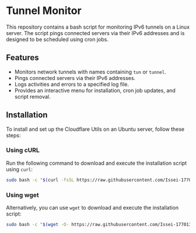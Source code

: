 # Tunnel Monitor

This repository contains a bash script for monitoring IPv6 tunnels on a Linux server. The script pings connected servers via their IPv6 addresses and is designed to be scheduled using cron jobs.

## Features

- Monitors network tunnels with names containing `tun` or `tunnel`.
- Pings connected servers via their IPv6 addresses.
- Logs activities and errors to a specified log file.
- Provides an interactive menu for installation, cron job updates, and script removal.

## Installation

To install and set up the Cloudflare Utils on an Ubuntu server, follow these steps:

### Using cURL

Run the following command to download and execute the installation script using `curl`:

```bash
sudo bash -c "$(curl -fsSL https://raw.githubusercontent.com/Issei-177013/Tunnel-Monitor/main/install.sh)"
```

### Using wget

Alternatively, you can use `wget` to download and execute the installation script:

```bash
sudo bash -c "$(wget -O- https://raw.githubusercontent.com/Issei-177013/Tunnel-Monitor/main/install.sh)"
```
